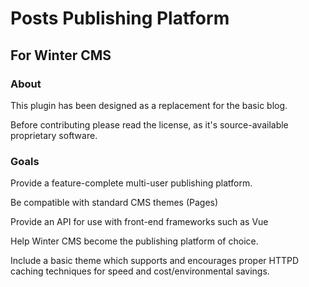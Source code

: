 # Posts Publishing Platform

## For Winter CMS

### About
This plugin has been designed as a replacement for the basic blog.

Before contributing please read the license, as it's source-available proprietary software.

### Goals
Provide a feature-complete multi-user publishing platform.

Be compatible with standard CMS themes (Pages)

Provide an API for use with front-end frameworks such as Vue

Help Winter CMS become the publishing platform of choice.

Include a basic theme which supports and encourages proper HTTPD caching techniques for speed and
cost/environmental savings.
